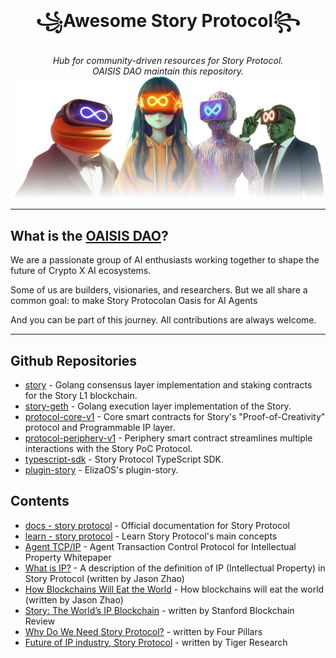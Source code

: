 <h1 align="center">꧁Awesome Story Protocol꧂</h1>
<div align="center"><i>Hub for community-driven resources for Story Protocol.</i></div>
<div align="center"><i>OAISIS DAO maintain this repository.</i></div>
<img src="https://raw.githubusercontent.com/OAISIS-DAO/awesome-storyprotocol/refs/heads/main/awesome-storyprotocol.png" alt="logo of awesome-storyprotocol repository">

---

## What is the [OAISIS DAO](https://x.com/osdotfun)?

We are a passionate group of AI enthusiasts working together to shape the future of Crypto X AI ecosystems.

Some of us are builders, visionaries, and researchers. But we all share a common goal: to make Story Protocolan Oasis for AI Agents

And you can be part of this journey. All contributions are always welcome.

---

## Github Repositories

- [story](https://github.com/piplabs/story) - Golang consensus layer implementation and staking contracts for the Story L1 blockchain.
- [story-geth](https://github.com/piplabs/story-geth) - Golang execution layer implementation of the Story.
- [protocol-core-v1](https://github.com/storyprotocol/protocol-core-v1) - Core smart contracts for Story's "Proof-of-Creativity" protocol and Programmable IP layer.
- [protocol-periphery-v1](https://github.com/storyprotocol/protocol-periphery-v1) - Periphery smart contract streamlines multiple interactions with the Story PoC Protocol.
- [typescript-sdk](https://github.com/storyprotocol/sdk) - Story Protocol TypeScript SDK.
- [plugin-story](https://github.com/elizaOS/eliza/tree/develop/packages/plugin-story) - ElizaOS's plugin-story.

## Contents

- [docs - story protocol](https://docs.story.foundation/) - Official documentation for Story Protocol
- [learn - story protocol](https://learn.story.foundation/) - Learn Story Protocol's main concepts
- [Agent TCP/IP](https://drive.google.com/file/d/1IM74cpN8TfS811gTaXxxkRH8QgpLFzZs/view?pli=1) - Agent Transaction Control Protocol for Intellectual Property Whitepaper
- [What is IP?](https://jasonzhao.substack.com/p/what-is-ip) - A description of the definition of IP (Intellectual Property) in Story Protocol (written by Jason Zhao)
- [How Blockchains Will Eat the World](https://jasonzhao.substack.com/p/how-blockchains-will-eat-the-world) - How blockchains will eat the world (written by Jason Zhao)
- [Story: The World’s IP Blockchain](https://review.stanfordblockchain.xyz/p/51-story-the-worlds-ip-blockchain) - written by Stanford Blockchain Review 
- [Why Do We Need Story Protocol?](https://4pillars.io/en/articles/why-do-we-need-story-protocol) - written by Four Pillars
- [Future of IP industry, Story Protocol](https://reports.tiger-research.com/p/story-protocol-interview-eng?utm_source=publication-search) - written by Tiger Research
